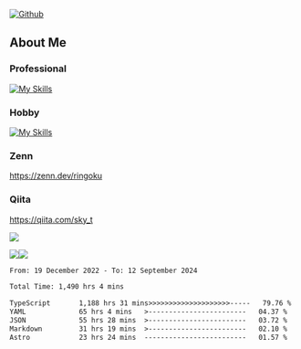 [![Github](https://img.shields.io/github/followers/skyt-a?label=Follow&style=social)](https://github.com/skyt-a)

## About Me
### Professional
[![My Skills](https://skillicons.dev/icons?i=react,ts,js,nodejs,java,graphql,firebase,githubactions&theme=light)](https://skillicons.dev)
### Hobby
[![My Skills](https://skillicons.dev/icons?i=unity,rust,py&theme=light)](https://skillicons.dev)

### Zenn
https://zenn.dev/ringoku
### Qiita
https://qiita.com/sky_t


![](https://github-profile-summary-cards.vercel.app/api/cards/profile-details?username=skyt-a&theme=default)

![](https://github-profile-summary-cards.vercel.app/api/cards/repos-per-language?username=skyt-a&theme=default)![](https://github-profile-summary-cards.vercel.app/api/cards/stats?username=RinGoku&theme=default)

<!--START_SECTION:waka-->

```txt
From: 19 December 2022 - To: 12 September 2024

Total Time: 1,490 hrs 4 mins

TypeScript       1,188 hrs 31 mins>>>>>>>>>>>>>>>>>>>>-----   79.76 %
YAML             65 hrs 4 mins   >------------------------   04.37 %
JSON             55 hrs 28 mins  >------------------------   03.72 %
Markdown         31 hrs 19 mins  >------------------------   02.10 %
Astro            23 hrs 24 mins  -------------------------   01.57 %
```

<!--END_SECTION:waka-->
